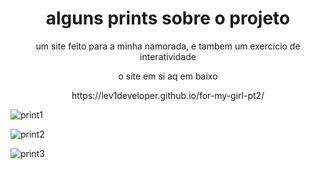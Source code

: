<div align="center"> 
  <h1>alguns prints sobre o projeto</h1>

  <p> um site feito para a minha namorada, e tambem um exercicio de interatividade</p>

  <p> o site em si aq em baixo</p>
  <a>https://lev1developer.github.io/for-my-girl-pt2/</a>

</div>

![print1](https://github.com/user-attachments/assets/b4962dca-3ac9-4eba-91fd-1c6fedece750)


![print2](https://github.com/user-attachments/assets/e67fb2a0-1ae1-4e71-9e09-af2d9f32e3f7)


![print3](https://github.com/user-attachments/assets/d8502e92-33c6-4fd6-b405-67cd56a033f0)
